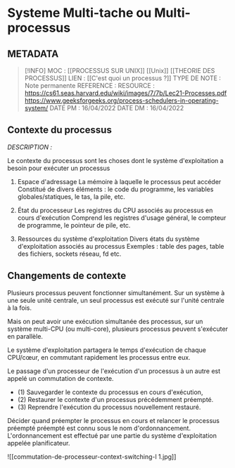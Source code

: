 # Systeme Multi-tache ou Multi-processus

## METADATA
> [!INFO]
> MOC                    : [[PROCESSUS SUR UNIX]] [[Unix]] [[THEORIE DES PROCESSUS]]
> LIEN                     :  [[C'est quoi un processus ?]]
> TYPE DE NOTE   : Note permanente
>  REFERENCE       : 
>  RESOURCE        : https://cs61.seas.harvard.edu/wiki/images/7/7b/Lec21-Processes.pdf https://www.geeksforgeeks.org/process-schedulers-in-operating-system/ 
> DATE PM             : 16/04/2022
> DATE DM             : 16/04/2022


## Contexte du processus

*DESCRIPTION :* 

Le contexte du processus sont les choses dont le système d'exploitation
a besoin pour exécuter un processus

1) Espace d'adressage
La mémoire à laquelle le processus peut accéder
Constitué de divers éléments : le code du programme, les variables globales/statiques, le tas,
la pile, etc.

2) État du processeur
Les registres du CPU associés au processus en cours d'exécution
Comprend les registres d'usage général, le compteur de programme, le pointeur de pile, etc.

3) Ressources du système d'exploitation
Divers états du système d'exploitation associés au processus
Exemples : table des pages, table des fichiers, sockets réseau, fd etc.

## Changements de contexte
Plusieurs processus peuvent fonctionner simultanément.
Sur un système à une seule unité centrale, un seul processus est exécuté sur l'unité centrale à la fois.

Mais on peut avoir une exécution simultanée des processus, sur un système multi-CPU (ou multi-core), plusieurs processus peuvent s'exécuter en parallèle.

Le système d'exploitation partagera le temps d'exécution de chaque CPU/cœur, en commutant rapidement les processus entre eux.

Le passage d'un processeur de l'exécution d'un processus à un autre est appelé un
commutation de contexte.
- (1) Sauvegarder le contexte du processus en cours d'exécution,
- (2) Restaurer le contexte d'un processus précédemment préempté.
- (3) Reprendre l'exécution du processus nouvellement restauré.

Décider quand préempter le processus en cours et relancer le processus préempté
préempté est connu sous le nom d'ordonnancement. 
L'ordonnancement est effectué par une partie du système d'exploitation appelée planificateur.

![[commutation-de-processeur-context-switching-l 1.jpg]]
